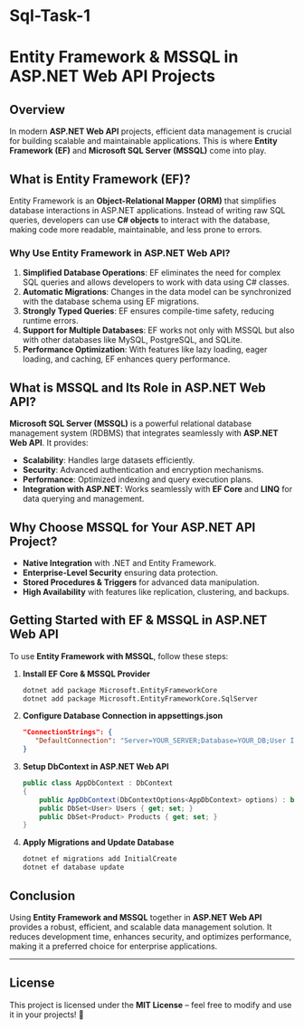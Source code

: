 # Sql-Task-1

# Entity Framework & MSSQL in ASP.NET Web API Projects

## Overview
In modern **ASP.NET Web API** projects, efficient data management is crucial for building scalable and maintainable applications. This is where **Entity Framework (EF)** and **Microsoft SQL Server (MSSQL)** come into play. 

## What is Entity Framework (EF)?
Entity Framework is an **Object-Relational Mapper (ORM)** that simplifies database interactions in ASP.NET applications. Instead of writing raw SQL queries, developers can use **C# objects** to interact with the database, making code more readable, maintainable, and less prone to errors.

### Why Use Entity Framework in ASP.NET Web API?
1. **Simplified Database Operations**: EF eliminates the need for complex SQL queries and allows developers to work with data using C# classes.
2. **Automatic Migrations**: Changes in the data model can be synchronized with the database schema using EF migrations.
3. **Strongly Typed Queries**: EF ensures compile-time safety, reducing runtime errors.
4. **Support for Multiple Databases**: EF works not only with MSSQL but also with other databases like MySQL, PostgreSQL, and SQLite.
5. **Performance Optimization**: With features like lazy loading, eager loading, and caching, EF enhances query performance.

## What is MSSQL and Its Role in ASP.NET Web API?
**Microsoft SQL Server (MSSQL)** is a powerful relational database management system (RDBMS) that integrates seamlessly with **ASP.NET Web API**. It provides:

- **Scalability**: Handles large datasets efficiently.
- **Security**: Advanced authentication and encryption mechanisms.
- **Performance**: Optimized indexing and query execution plans.
- **Integration with ASP.NET**: Works seamlessly with **EF Core** and **LINQ** for data querying and management.

## Why Choose MSSQL for Your ASP.NET API Project?
- **Native Integration** with .NET and Entity Framework.
- **Enterprise-Level Security** ensuring data protection.
- **Stored Procedures & Triggers** for advanced data manipulation.
- **High Availability** with features like replication, clustering, and backups.

## Getting Started with EF & MSSQL in ASP.NET Web API
To use **Entity Framework with MSSQL**, follow these steps:

1. **Install EF Core & MSSQL Provider**
   ```sh
   dotnet add package Microsoft.EntityFrameworkCore
   dotnet add package Microsoft.EntityFrameworkCore.SqlServer
   ```

2. **Configure Database Connection in appsettings.json**
   ```json
   "ConnectionStrings": {
      "DefaultConnection": "Server=YOUR_SERVER;Database=YOUR_DB;User Id=YOUR_USER;Password=YOUR_PASSWORD;"
   }
   ```

3. **Setup DbContext in ASP.NET Web API**
   ```csharp
   public class AppDbContext : DbContext
   {
       public AppDbContext(DbContextOptions<AppDbContext> options) : base(options) { }
       public DbSet<User> Users { get; set; }
       public DbSet<Product> Products { get; set; }
   }
   ```

4. **Apply Migrations and Update Database**
   ```sh
   dotnet ef migrations add InitialCreate
   dotnet ef database update
   ```

## Conclusion
Using **Entity Framework and MSSQL** together in **ASP.NET Web API** provides a robust, efficient, and scalable data management solution. It reduces development time, enhances security, and optimizes performance, making it a preferred choice for enterprise applications.

---

## License
This project is licensed under the **MIT License** – feel free to modify and use it in your projects! 🎯
